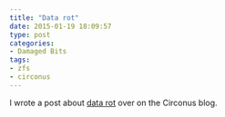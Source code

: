 ```yaml
---
title: "Data rot"
date: 2015-01-19 18:09:57
type: post
categories:
- Damaged Bits
tags:
- zfs
- circonus
---
```

I wrote a post about [data rot](https://www.circonus.com/underneath-clean-data-avoiding-rot/) over on the Circonus blog.
